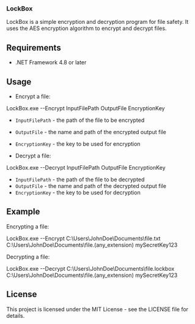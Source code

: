 ### LockBox

LockBox is a simple encryption and decryption program for file safety. It uses the AES encryption algorithm to encrypt and decrypt files. 

## Requirements

- .NET Framework 4.8 or later

## Usage

- Encrypt a file:

LockBox.exe --Encrypt InputFilePath OutputFile EncryptionKey

- `InputFilePath` - the path of the file to be encrypted
- `OutputFile` - the name and path of the encrypted output file
- `EncryptionKey` - the key to be used for encryption

- Decrypt a file:

LockBox.exe --Decrypt InputFilePath OutputFile EncryptionKey

- `InputFilePath` - the path of the file to be decrypted
- `OutputFile` - the name and path of the decrypted output file
- `EncryptionKey` - the key to be used for decryption

## Example

Encrypting a file:

LockBox.exe --Encrypt C:\Users\JohnDoe\Documents\file.txt C:\Users\JohnDoe\Documents\file.(any_extension) mySecretKey123

Decrypting a file:

LockBox.exe --Decrypt C:\Users\JohnDoe\Documents\file.lockbox C:\Users\JohnDoe\Documents\file.(any_extension) mySecretKey123

## License

This project is licensed under the MIT License - see the LICENSE file for details.
